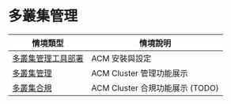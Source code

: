 # 多叢集管理

| 情境類型 | 情境說明 |
|---|---|
| [多叢集管理工具部署](https://github.com/CCChou/OpenShift-PoC-Scenario/blob/main/05_ClusterManagement/00_setup/README.md) | ACM 安裝與設定 |
| [多叢集管理](https://github.com/CCChou/OpenShift-PoC-Scenario/blob/main/05_ClusterManagement/01_clustermanage/README.md) | ACM Cluster 管理功能展示 |
| [多叢集合規](https://github.com/CCChou/OpenShift-PoC-Scenario/blob/main/05_ClusterManagement/02_compliancemanage/README.md) | ACM Cluster 合規功能展示 (TODO) |